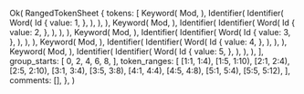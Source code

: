 Ok(
    RangedTokenSheet {
        tokens: [
            Keyword(
                Mod,
            ),
            Identifier(
                Identifier(
                    Word(
                        Id {
                            value: 1,
                        },
                    ),
                ),
            ),
            Keyword(
                Mod,
            ),
            Identifier(
                Identifier(
                    Word(
                        Id {
                            value: 2,
                        },
                    ),
                ),
            ),
            Keyword(
                Mod,
            ),
            Identifier(
                Identifier(
                    Word(
                        Id {
                            value: 3,
                        },
                    ),
                ),
            ),
            Keyword(
                Mod,
            ),
            Identifier(
                Identifier(
                    Word(
                        Id {
                            value: 4,
                        },
                    ),
                ),
            ),
            Keyword(
                Mod,
            ),
            Identifier(
                Identifier(
                    Word(
                        Id {
                            value: 5,
                        },
                    ),
                ),
            ),
        ],
        group_starts: [
            0,
            2,
            4,
            6,
            8,
        ],
        token_ranges: [
            [1:1, 1:4),
            [1:5, 1:10),
            [2:1, 2:4),
            [2:5, 2:10),
            [3:1, 3:4),
            [3:5, 3:8),
            [4:1, 4:4),
            [4:5, 4:8),
            [5:1, 5:4),
            [5:5, 5:12),
        ],
        comments: [],
    },
)